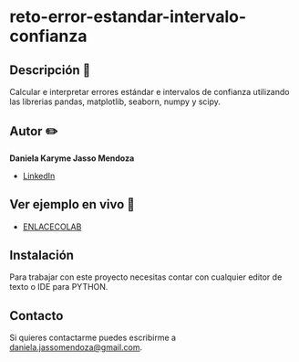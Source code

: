 # reto-error-estandar-intervalo-confianza
## Descripción 📝

Calcular e interpretar errores estándar e intervalos de confianza utilizando las librerias pandas, matplotlib, seaborn, numpy y scipy.

## Autor ✏️
**Daniela Karyme Jasso Mendoza**


* [LinkedIn](www.linkedin.com/in/daniela-karyme-jasso-mendoza-82a8681a0)


## Ver ejemplo en vivo 👀
- [ENLACECOLAB](https://colab.research.google.com/drive/1Lj3kqTMYGoobBWNH-X40ICbHHqaWNmvn?usp=sharing)

## Instalación
Para trabajar con este proyecto necesitas contar con cualquier editor de texto o IDE para PYTHON.

## Contacto
Si quieres contactarme puedes escribirme a daniela.jassomendoza@gmail.com.
